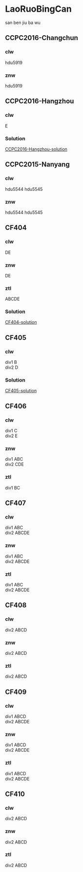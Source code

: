 # LaoRuoBingCan  
san ben jiu ba wu

## CCPC2016-Changchun  
### clw
hdu5919

### znw
hdu5919

## CCPC2016-Hangzhou
### clw
E  
### Solution
[CCPC2016-Hangzhou-solution](http://ruinshe.moe/2016/10/30/ccpc2016-hangzhou-solutions/)

## CCPC2015-Nanyang
### clw
hdu5544 hdu5545
### znw
hdu5544 hdu5545

## CF404
### clw
DE
### znw
DE
### ztl
ABCDE
### Solution
[CF404-solution](http://codeforces.com/blog/entry/50996)

## CF405
### clw
div1 B  
div2 D
### Solution
[CF405-solution](http://codeforces.com/blog/entry/51068)

## CF406
### clw
div1 C  
div2 E
### znw
div1 ABC  
div2 CDE
### ztl
div1 BC

## CF407
### clw
div1 ABC  
div2 ABCDE  
### znw
div1 ABC  
div2 ABCDE  
### ztl
div1 ABC  
div2 ABCDE  

## CF408
### clw
div2 ABCD  
### znw
div2 ABCD  
### ztl
div2 ABCD
 
## CF409
### clw
div1 ABCD  
div2 ABCDE  
### znw
div1 ABCD  
div2 ABCDE  
### ztl
div1 ABCD  
div2 ABCDE  
## CF410
### clw
div2 ABCD  
### znw
div2 ABCD  
### ztl
div2 ABCD

